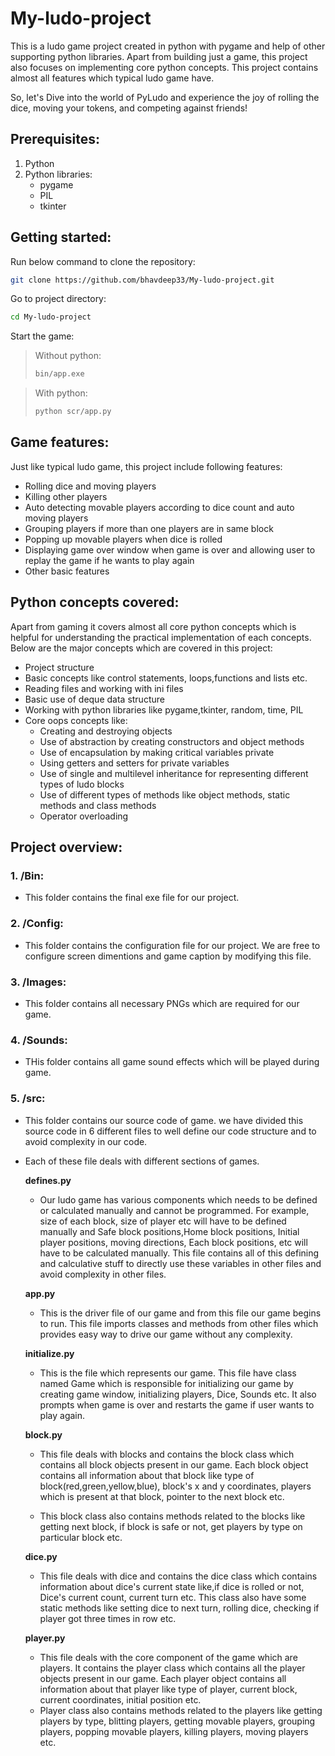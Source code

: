 # My-ludo-project

This is a ludo game project created in python with pygame and help of other supporting python libraries. 
Apart from building just a game, this project also focuses on implementing core python concepts. This project contains almost all features which typical ludo game have. 

So, let's Dive into the world of PyLudo and experience the joy of rolling the dice, moving your tokens, and competing against friends!

## Prerequisites:

1. Python
2. Python libraries:
    - pygame
    - PIL
    - tkinter

 ## Getting started:

Run below command to clone the repository:

```bash
git clone https://github.com/bhavdeep33/My-ludo-project.git
```
Go to project directory:

```bash
cd My-ludo-project
```

Start the game:

> Without python:
> ```bash
> bin/app.exe
> ```

> With python:
> ```bash
> python scr/app.py
> ```

## Game features:

Just like typical ludo game, this project include following features:
- Rolling dice and moving players
- Killing other players
- Auto detecting movable players according to dice count and auto moving players
- Grouping players if more than one players are in same block
- Popping up movable players when dice is rolled
- Displaying game over window when game is over and allowing user to replay the game if he wants to play again
- Other basic features

## Python concepts covered:

Apart from gaming it covers almost all core python concepts which is helpful for understanding the practical implementation of each concepts. Below are the major concepts which are covered in this project:
 - Project structure
 - Basic concepts like control statements, loops,functions and lists etc.
 - Reading files and working with ini files
 - Basic use of deque data structure
 - Working with python libraries like pygame,tkinter, random, time, PIL
 - Core oops concepts like:
     - Creating and destroying objects
     - Use of abstraction by creating constructors and object methods
     - Use of encapsulation by making critical variables private 
     - Using getters and setters for private variables
     - Use of single and multilevel inheritance for representing different types of ludo blocks
     - Use of different types of methods like object methods, static methods and class methods
     - Operator overloading
     
## Project overview:

### 1. /Bin:
- This folder contains the final exe file for our project.

### 2. /Config:
- This folder contains the configuration file for our project. We are free to configure screen dimentions and game caption by modifying this file.

### 3. /Images: 
- This folder contains all necessary PNGs which are required for our game.

### 4. /Sounds: 
- THis folder contains all game sound effects which will be played during game.

### 5. /src: 
- This folder contains our source code of game. we have divided this source code in 6 different files to well define our code structure and to avoid complexity in our code.
- Each of these file deals with different sections of games.

    **defines.py**
    
    - Our ludo game has various components which needs to be defined or calculated manually and cannot be programmed. For example, size of each block, size of player etc will have to be defined manually and  Safe block positions,Home block positions, Initial player positions, moving directions, Each block positions, etc will have to be calculated manually. This file contains all of this defining and calculative stuff to directly use these variables in other files and avoid complexity in other files.
    
    **app.py**
    
    - This is the driver file of our game and from this file our game begins to run. This file imports classes and methods from other files which provides easy way to drive our game without any complexity.
    
    **initialize.py**
    
     - This is the file which represents our game. This file have class named Game which is responsible for initializing our game by creating game window, initializing players, Dice, Sounds etc. It also prompts when game is over and restarts the game if user wants to play again.
    
    **block.py**
    
     - This file deals with blocks and contains the block class which contains all block objects present in our game. Each block object contains all information about that block like type of block(red,green,yellow,blue), block's x and y coordinates, players which is present at that block, pointer to the next block etc. 
     
     - This block class also contains methods related to the blocks like getting next block, if block is safe or not, get players by type on particular block etc.
    
    **dice.py**
    
     - This file deals with dice and contains the dice class which contains information about dice's current state like,if dice is rolled or not, Dice's current count, current turn etc. This class also have some static methods like setting dice to next turn, rolling dice, checking if player got three times in row etc.
    
    **player.py**
     - This file deals with the core component of the game which are players. It contains the player class which contains all the player objects present in our game. Each player object contains all information about that player like type of player, current block, current coordinates, initial position etc. 
     - Player class also contains methods related to the players like getting players by type, blitting players, getting movable players, grouping players, popping movable players, killing players, moving players etc.
